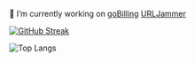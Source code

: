 🔭 I’m currently working on [goBilling](https://github.com/ghanithan/goBilling) [URLJammer](https://github.com/ghanithan/URLJammer)


[![GitHub Streak](https://streak-stats.demolab.com?user=ghanithan)](https://git.io/streak-stats)

![Top Langs](https://github-readme-stats.vercel.app/api/top-langs/?username=ghanithan&size_weight=0.5&count_weight=0.5&hide=css,svelte,html,shell,Batchfile&langs_count=8)

<!--
**ghanithan/ghanithan** is a ✨ _special_ ✨ repository because its `README.md` (this file) appears on your GitHub profile.

Here are some ideas to get you started:

- 🔭 I’m currently working on ...
- 🌱 I’m currently learning ...
- 👯 I’m looking to collaborate on ...
- 🤔 I’m looking for help with ...
- 💬 Ask me about ...
- 📫 How to reach me: ...
- 😄 Pronouns: ...
- ⚡ Fun fact: ...
-->
